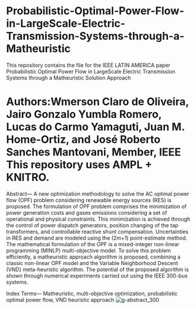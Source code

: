 # Probabilistic-Optimal-Power-Flow-in-LargeScale-Electric-Transmission-Systems-through-a-Matheuristic
This repository contains the file for the IEEE LATIN AMERICA paper Probabilistic Optimal Power Flow in LargeScale Electric Transmission Systems through a Matheuristic Solution Approach

Authors:Wmerson Claro de Oliveira, Jairo Gonzalo Yumbla Romero, Lucas do Carmo Yamaguti, Juan M. Home-Ortiz, and José Roberto Sanches Mantovani, Member, IEEE
This repository uses AMPL + KNITRO.
================================================================================
Abstract— A new optimization methodology to solve the AC
optimal power flow (OPF) problem considering renewable energy
sources (RES) is proposed. The formulation of OPF problem
comprises the minimization of power generation costs and gases
emissions considering a set of operational and physical constraints.
This minimization is achieved through the control of power dispatch
generators, position changing of the tap transformers, and
controllable reactive shunt compensation. Uncertainties in RES and
demand are modeled using the (2m+1) point-estimate method. The
mathematical formulation of the OPF is a mixed-integer non-linear
programming (MINLP) multi-objective model. To solve this
problem efficiently, a matheuristic approach algorithm is proposed,
combining a classic non-linear OPF model and the Variable
Neighborhood Descent (VND) meta-heuristic algorithm. The
potential of the proposed algorithm is shown through numerical
experiments carried out using the IEEE 300-bus systems.

Index Terms— Matheuristic, multi-objective optimization,
probabilistic optimal power flow, VND heuristic approach
![g-abstract_300](https://github.com/Jumaho13/Probabilistic-Optimal-Power-Flow-in-LargeScale-Electric-Transmission-Systems-through-a-Matheuristic/assets/95504931/fdd7533c-fa4e-4377-b0fe-6d2a53c50e5f)
